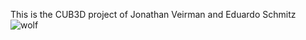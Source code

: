 This is the CUB3D project of Jonathan Veirman and Eduardo Schmitz
![wolf](https://github.com/Edoulazone/gifs/blob/master/wolfenstein.gif)
